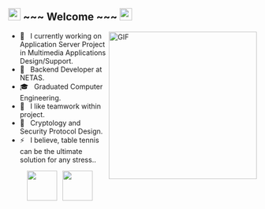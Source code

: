 
<h2> <img src="https://github.com/souvikguria98/souvikguria98/blob/master/Hi.gif" width="25"> ~~~ Welcome ~~~ <img src="https://github.com/souvikguria98/souvikguria98/blob/master/Hi.gif" width="25"> 
</h2> 
<img align="right" alt="GIF" src="https://media.giphy.com/media/37q9y7WbvLAy3Wg90h/giphy.gif" width="300"/>

- 🔭 &nbsp; I currently working on Application Server Project in  Multimedia Applications Design/Support.
- 💼 &nbsp; Backend  Developer at NETAS.
- 🎓 &nbsp; Graduated Computer Engineering.
- 👯 &nbsp; I like teamwork within project.
- 🌱 &nbsp; Cryptology and Security Protocol Design.
- ⚡ &nbsp; I believe, table tennis can be the ultimate solution for any stress..

<p align="center"> &nbsp; <a href="https://www.linkedin.com/in/hknaksoyy/" target="_blank" rel="noopener noreferrer"><img src="https://img.icons8.com/plasticine/100/000000/linkedin.png" width="61" /></a>
&nbsp; <a href="mailto:hkn.aksoyy@gmail.com" target="_blank" rel="noopener noreferrer"><img src="https://img.icons8.com/plasticine/100/000000/gmail.png"  width="61" /></a>
</p>

<!--
**Aksoyy/Aksoyy** is a ✨ _special_ ✨ repository because its `README.md` (this file) appears on your GitHub profile.

![Aksoyy's Github Stats](https://github-readme-stats.vercel.app/api?username=aksoyy&show_icons=true&title_color=fff&icon_color=79ff97&text_color=9f9f9f&bg_color=151515)

Here are some ideas to get you started:

- 🔭 I’m currently working on ...
- 🌱 I’m currently learning ...
- 👯 I’m looking to collaborate on ...
- 🤔 I’m looking for help with ...
- 💬 Ask me about ...
- 📫 How to reach me: ...
- 😄 Pronouns: ...
-  Fun fact: ...
-->

